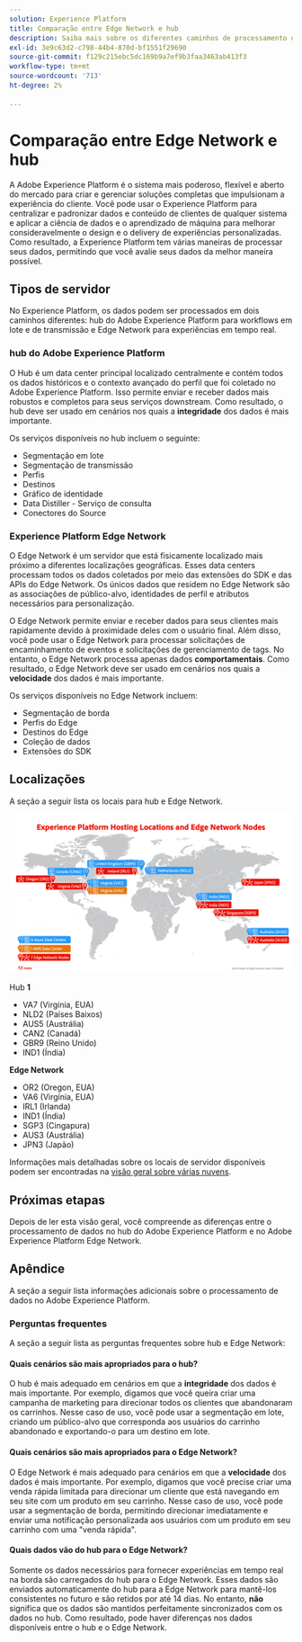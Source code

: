 ```yaml
---
solution: Experience Platform
title: Comparação entre Edge Network e hub
description: Saiba mais sobre os diferentes caminhos de processamento disponíveis para uso no Adobe Experience Platform.
exl-id: 3e9c63d2-c798-44b4-870d-bf1551f29690
source-git-commit: f129c215ebc5dc169b9a7ef9b3faa3463ab413f3
workflow-type: tm+mt
source-wordcount: '713'
ht-degree: 2%

---
```


# Comparação entre Edge Network e hub

A Adobe Experience Platform é o sistema mais poderoso, flexível e aberto do mercado para criar e gerenciar soluções completas que impulsionam a experiência do cliente. Você pode usar o Experience Platform para centralizar e padronizar dados e conteúdo de clientes de qualquer sistema e aplicar a ciência de dados e o aprendizado de máquina para melhorar consideravelmente o design e o delivery de experiências personalizadas. Como resultado, a Experience Platform tem várias maneiras de processar seus dados, permitindo que você avalie seus dados da melhor maneira possível.

## Tipos de servidor

No Experience Platform, os dados podem ser processados em dois caminhos diferentes: hub do Adobe Experience Platform para workflows em lote e de transmissão e Edge Network para experiências em tempo real.

### hub do Adobe Experience Platform

O Hub é um data center principal localizado centralmente e contém todos os dados históricos e o contexto avançado do perfil que foi coletado no Adobe Experience Platform. Isso permite enviar e receber dados mais robustos e completos para seus serviços downstream. Como resultado, o hub deve ser usado em cenários nos quais a **integridade** dos dados é mais importante.

Os serviços disponíveis no hub incluem o seguinte:

- Segmentação em lote
- Segmentação de transmissão
- Perfis
- Destinos
- Gráfico de identidade
- Data Distiller - Serviço de consulta
- Conectores do Source

### Experience Platform Edge Network

O Edge Network é um servidor que está fisicamente localizado mais próximo a diferentes localizações geográficas. Esses data centers processam todos os dados coletados por meio das extensões do SDK e das APIs do Edge Network. Os únicos dados que residem no Edge Network são as associações de público-alvo, identidades de perfil e atributos necessários para personalização.

O Edge Network permite enviar e receber dados para seus clientes mais rapidamente devido à proximidade deles com o usuário final. Além disso, você pode usar o Edge Network para processar solicitações de encaminhamento de eventos e solicitações de gerenciamento de tags. No entanto, o Edge Network processa apenas dados **comportamentais**. Como resultado, o Edge Network deve ser usado em cenários nos quais a **velocidade** dos dados é mais importante.

Os serviços disponíveis no Edge Network incluem:

- Segmentação de borda
- Perfis do Edge
- Destinos do Edge
- Coleção de dados
- Extensões do SDK

## Localizações

A seção a seguir lista os locais para hub e Edge Network.

![Um diagrama que lista os locais diferentes para servidores hub e Edge Network.](./images/servers/platform-server-locations.png)

Hub **1**

- VA7 (Virgínia, EUA)
- NLD2 (Países Baixos)
- AUS5 (Austrália)
- CAN2 (Canadá)
- GBR9 (Reino Unido)
- IND1 (Índia)

**Edge Network**

- OR2 (Oregon, EUA)
- VA6 (Virgínia, EUA)
- IRL1 (Irlanda)
- IND1 (Índia)
- SGP3 (Cingapura)
- AUS3 (Austrália)
- JPN3 (Japão)

Informações mais detalhadas sobre os locais de servidor disponíveis podem ser encontradas na [visão geral sobre várias nuvens](./multi-cloud.md#available-cloud-regions).

## Próximas etapas

Depois de ler esta visão geral, você compreende as diferenças entre o processamento de dados no hub do Adobe Experience Platform e no Adobe Experience Platform Edge Network.

## Apêndice

A seção a seguir lista informações adicionais sobre o processamento de dados no Adobe Experience Platform.

### Perguntas frequentes

A seção a seguir lista as perguntas frequentes sobre hub e Edge Network:

#### Quais cenários são mais apropriados para o hub?

O hub é mais adequado em cenários em que a **integridade** dos dados é mais importante. Por exemplo, digamos que você queira criar uma campanha de marketing para direcionar todos os clientes que abandonaram os carrinhos. Nesse caso de uso, você pode usar a segmentação em lote, criando um público-alvo que corresponda aos usuários do carrinho abandonado e exportando-o para um destino em lote.

#### Quais cenários são mais apropriados para o Edge Network?

O Edge Network é mais adequado para cenários em que a **velocidade** dos dados é mais importante. Por exemplo, digamos que você precise criar uma venda rápida limitada para direcionar um cliente que está navegando em seu site com um produto em seu carrinho. Nesse caso de uso, você pode usar a segmentação de borda, permitindo direcionar imediatamente e enviar uma notificação personalizada aos usuários com um produto em seu carrinho com uma &quot;venda rápida&quot;.

#### Quais dados vão do hub para o Edge Network?

Somente os dados necessários para fornecer experiências em tempo real na borda são carregados do hub para o Edge Network. Esses dados são enviados automaticamente do hub para a Edge Network para mantê-los consistentes no futuro e são retidos por até 14 dias. No entanto, **não** significa que os dados são mantidos perfeitamente sincronizados com os dados no hub. Como resultado, pode haver diferenças nos dados disponíveis entre o hub e o Edge Network.
